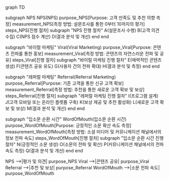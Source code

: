 graph TD

subgraph NPS
    NPS(NPS)
    purpose_NPS[Purpose: 고객 만족도 및 추천 의향 측정]
    measurement_NPS[측정 방법: 설문조사를 통한 0부터 10까지의 평가]
    steps_NPS[진행 절차]
    subgraph "NPS 진행 절차"
        A(설문조사 수행)
        B(고객 의견 수집)
        C(NPS 점수 계산)
        D(결과 분석 및 개선)
    end
end

subgraph "바이럴 마케팅"
    Viral(Viral Marketing)
    purpose_Viral[Purpose: 콘텐츠 전파를 통한 홍보]
    measurement_Viral[측정 방법: 콘텐츠의 자연스러운 전파 및 공유]
    steps_Viral[진행 절차]
    subgraph "바이럴 마케팅 진행 절차"
        E(매력적인 콘텐츠 생성)
        F(콘텐츠 공유 유도)
        G(사용자 간의 전파 확대)
        H(결과 분석 및 측정)
    end
end

subgraph "레퍼럴 마케팅"
    Referral(Referral Marketing)
    purpose_Referral[Purpose: 기존 고객을 통한 신규 고객 확보]
    measurement_Referral[측정 방법: 추천을 통한 새로운 고객 확보 및 보상]
    steps_Referral[진행 절차]
    subgraph "레퍼럴 마케팅 진행 절차"
        I(프로그램 설계)
        J(고객 모바일 또는 온라인 플랫폼 구축)
        K(보상 제공 및 추천 활성화)
        L(새로운 고객 확보 및 보상)
        M(결과 분석 및 개선)
    end
end

subgraph "입소문 순환 시간"
    WordOfMouth(입소문 순환 시간)
    purpose_WordOfMouth[Purpose: 긍정적인 소문 확산 속도 측정]
    measurement_WordOfMouth[측정 방법: 소셜 미디어 및 커뮤니케이션 채널에서의 정보 전파 속도]
    steps_WordOfMouth[진행 절차]
    subgraph "입소문 순환 시간 진행 절차"
        N(긍정적인 소문 생성)
        O(소문의 전파 및 확산)
        P(커뮤니케이션 채널에서의 전파 속도 측정)
        Q(결과 분석 및 개선)
    end
end

NPS -->|평가 및 의견| purpose_NPS
Viral -->|콘텐츠 공유| purpose_Viral
Referral -->|추천 및 보상| purpose_Referral
WordOfMouth -->|소문 전파 속도| purpose_WordOfMouth
